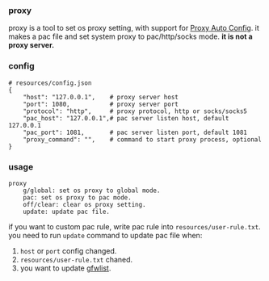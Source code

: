 
### proxy

proxy is a tool to set os proxy setting, with support for [Proxy Auto Config](https://en.wikipedia.org/wiki/Proxy_auto-config).
it makes a pac file and set system proxy to pac/http/socks mode. **it is not a proxy server.**


### config

```
# resources/config.json
{
    "host": "127.0.0.1",    # proxy server host
    "port": 1080,           # proxy server port
    "protocol": "http",     # proxy protocol, http or socks/socks5
    "pac_host": "127.0.0.1",# pac server listen host, default 127.0.0.1
    "pac_port": 1081,       # pac server listen port, default 1081
    "proxy_command": "",    # command to start proxy process, optional
}
```

### usage

```
proxy
    g/global: set os proxy to global mode.
    pac: set os proxy to pac mode.
    off/clear: clear os proxy setting.
    update: update pac file.
```

if you want to custom pac rule, write pac rule into `resources/user-rule.txt`.  
you need to run `update` command to update pac file when:
1. `host` or `port` config changed.
2. `resources/user-rule.txt` chaned.
3. you want to update [gfwlist](https://github.com/gfwlist/gfwlist).

